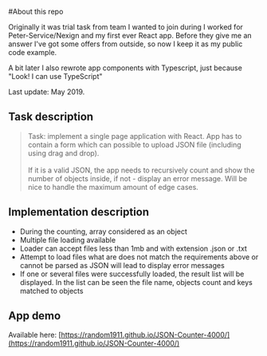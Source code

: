 #About this repo

Originally it was trial task from team I wanted to join during I worked for Peter-Service/Nexign and my first ever React app.
Before they give me an answer I've got some offers from outside, so now I keep it as my public code example.

A bit later I also rewrote app components with Typescript, just because "Look! I can use TypeScript"

Last update: May 2019.

## Task description

>Task: implement a single page application with React. App has to contain a form which can possible to upload JSON file (including using drag and drop).<br><br>If it is a valid JSON, the app needs to recursively count and show the number of objects inside, if not - display an error message. Will be nice to handle the maximum amount of edge cases.

## Implementation description

- During the counting, array considered as an object
- Multiple file loading available
- Loader can accept files less than 1mb and with extension .json or .txt
- Attempt to load files what are does not match the requirements above or cannot be parsed as JSON will lead to display error messages
- If one or several files were successfully loaded, the result list will be displayed. In the list can be seen the file name, objects count and keys matched to objects
## App demo

Available here: [https://random1911.github.io/JSON-Counter-4000/](https://random1911.github.io/JSON-Counter-4000/)
